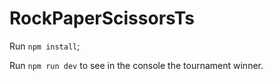 # RockPaperScissorsTs

Run `npm install`;

Run `npm run dev` to see in the console the tournament winner.
